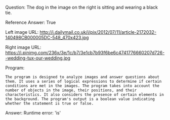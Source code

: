 Question: The dog in the image on the right is sitting and wearing a black tie.

Reference Answer: True

Left image URL: http://i.dailymail.co.uk/i/pix/2012/07/11/article-2172032-140498CB000005DC-548_470x423.jpg

Right image URL: https://i.pinimg.com/236x/3e/1c/b7/3e1cb7b93f6be6c4741776660207d726--wedding-tux-our-wedding.jpg

Program:

```
The program is designed to analyze images and answer questions about them. It uses a series of logical expressions to determine if certain conditions are met in the images. The program takes into account the number of objects in the image, their positions, and their characteristics. It also considers the presence of certain elements in the background. The program's output is a boolean value indicating whether the statement is true or false.
```
Answer: Runtime error: 'is'

